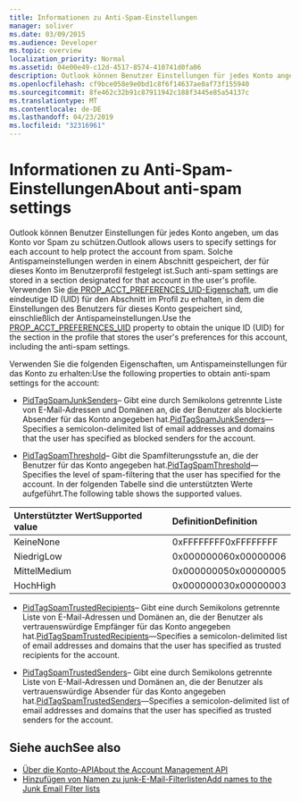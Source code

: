```yaml
---
title: Informationen zu Anti-Spam-Einstellungen
manager: soliver
ms.date: 03/09/2015
ms.audience: Developer
ms.topic: overview
localization_priority: Normal
ms.assetid: 04e00e49-c12d-4517-8574-410741d0fa06
description: Outlook können Benutzer Einstellungen für jedes Konto angeben, um das Konto vor Spam zu schützen. Solche Antispameinstellungen werden in einem Abschnitt gespeichert, der für dieses Konto im Benutzerprofil festgelegt ist.
ms.openlocfilehash: cf9bce058e9e0bd1c8f6f14637ae0af73f155940
ms.sourcegitcommit: 8fe462c32b91c87911942c188f3445e85a54137c
ms.translationtype: MT
ms.contentlocale: de-DE
ms.lasthandoff: 04/23/2019
ms.locfileid: "32316961"
---
```

# <a name="about-anti-spam-settings"></a><span data-ttu-id="bf1db-104">Informationen zu Anti-Spam-Einstellungen</span><span class="sxs-lookup"><span data-stu-id="bf1db-104">About anti-spam settings</span></span>

<span data-ttu-id="bf1db-105">Outlook können Benutzer Einstellungen für jedes Konto angeben, um das Konto vor Spam zu schützen.</span><span class="sxs-lookup"><span data-stu-id="bf1db-105">Outlook allows users to specify settings for each account to help protect the account from spam.</span></span> <span data-ttu-id="bf1db-106">Solche Antispameinstellungen werden in einem Abschnitt gespeichert, der für dieses Konto im Benutzerprofil festgelegt ist.</span><span class="sxs-lookup"><span data-stu-id="bf1db-106">Such anti-spam settings are stored in a section designated for that account in the user's profile.</span></span> <span data-ttu-id="bf1db-107">Verwenden Sie [die PROP_ACCT_PREFERENCES_UID-Eigenschaft,](prop_acct_preferences_uid.md) um die eindeutige ID (UID) für den Abschnitt im Profil zu erhalten, in dem die Einstellungen des Benutzers für dieses Konto gespeichert sind, einschließlich der Antispameinstellungen.</span><span class="sxs-lookup"><span data-stu-id="bf1db-107">Use the [PROP_ACCT_PREFERENCES_UID](prop_acct_preferences_uid.md) property to obtain the unique ID (UID) for the section in the profile that stores the user's preferences for this account, including the anti-spam settings.</span></span> 
  
<span data-ttu-id="bf1db-108">Verwenden Sie die folgenden Eigenschaften, um Antispameinstellungen für das Konto zu erhalten:</span><span class="sxs-lookup"><span data-stu-id="bf1db-108">Use the following properties to obtain anti-spam settings for the account:</span></span>
  
- <span data-ttu-id="bf1db-109">[PidTagSpamJunkSenders](https://msdn.microsoft.com/library/3c5182a7-7d7a-48e8-b9cb-5abd7739f0fd%28Office.15%29.aspx)– Gibt eine durch Semikolons getrennte Liste von E-Mail-Adressen und Domänen an, die der Benutzer als blockierte Absender für das Konto angegeben hat.</span><span class="sxs-lookup"><span data-stu-id="bf1db-109">[PidTagSpamJunkSenders](https://msdn.microsoft.com/library/3c5182a7-7d7a-48e8-b9cb-5abd7739f0fd%28Office.15%29.aspx)—Specifies a semicolon-delimited list of email addresses and domains that the user has specified as blocked senders for the account.</span></span>
    
- <span data-ttu-id="bf1db-110">[PidTagSpamThreshold](https://msdn.microsoft.com/library/2b2d6b8e-e3dd-4a9b-8bb5-53add675605d%28Office.15%29.aspx)– Gibt die Spamfilterungsstufe an, die der Benutzer für das Konto angegeben hat.</span><span class="sxs-lookup"><span data-stu-id="bf1db-110">[PidTagSpamThreshold](https://msdn.microsoft.com/library/2b2d6b8e-e3dd-4a9b-8bb5-53add675605d%28Office.15%29.aspx)—Specifies the level of spam-filtering that the user has specified for the account.</span></span> <span data-ttu-id="bf1db-111">In der folgenden Tabelle sind die unterstützten Werte aufgeführt.</span><span class="sxs-lookup"><span data-stu-id="bf1db-111">The following table shows the supported values.</span></span>
    
|<span data-ttu-id="bf1db-112">Unterstützter Wert</span><span class="sxs-lookup"><span data-stu-id="bf1db-112">Supported value</span></span> |<span data-ttu-id="bf1db-113">Definition</span><span class="sxs-lookup"><span data-stu-id="bf1db-113">Definition</span></span> |
|:-----|:-----|
|<span data-ttu-id="bf1db-114">Keine</span><span class="sxs-lookup"><span data-stu-id="bf1db-114">None</span></span>  <br/> |<span data-ttu-id="bf1db-115">0xFFFFFFFF</span><span class="sxs-lookup"><span data-stu-id="bf1db-115">0xFFFFFFFF</span></span>  <br/> |
|<span data-ttu-id="bf1db-116">Niedrig</span><span class="sxs-lookup"><span data-stu-id="bf1db-116">Low</span></span>  <br/> |<span data-ttu-id="bf1db-117">0x00000006</span><span class="sxs-lookup"><span data-stu-id="bf1db-117">0x00000006</span></span>  <br/> |
|<span data-ttu-id="bf1db-118">Mittel</span><span class="sxs-lookup"><span data-stu-id="bf1db-118">Medium</span></span>  <br/> |<span data-ttu-id="bf1db-119">0x00000005</span><span class="sxs-lookup"><span data-stu-id="bf1db-119">0x00000005</span></span>  <br/> |
|<span data-ttu-id="bf1db-120">Hoch</span><span class="sxs-lookup"><span data-stu-id="bf1db-120">High</span></span>  <br/> |<span data-ttu-id="bf1db-121">0x00000003</span><span class="sxs-lookup"><span data-stu-id="bf1db-121">0x00000003</span></span>  <br/> |
   
- <span data-ttu-id="bf1db-122">[PidTagSpamTrustedRecipients](https://msdn.microsoft.com/library/59f43316-3ff6-4ed0-bc29-b31039192b08%28Office.15%29.aspx)– Gibt eine durch Semikolons getrennte Liste von E-Mail-Adressen und Domänen an, die der Benutzer als vertrauenswürdige Empfänger für das Konto angegeben hat.</span><span class="sxs-lookup"><span data-stu-id="bf1db-122">[PidTagSpamTrustedRecipients](https://msdn.microsoft.com/library/59f43316-3ff6-4ed0-bc29-b31039192b08%28Office.15%29.aspx)—Specifies a semicolon-delimited list of email addresses and domains that the user has specified as trusted recipients for the account.</span></span>
    
- <span data-ttu-id="bf1db-123">[PidTagSpamTrustedSenders](https://msdn.microsoft.com/library/8e3f0094-e64b-4828-ba8f-5eed35f85366%28Office.15%29.aspx)– Gibt eine durch Semikolons getrennte Liste von E-Mail-Adressen und Domänen an, die der Benutzer als vertrauenswürdige Absender für das Konto angegeben hat.</span><span class="sxs-lookup"><span data-stu-id="bf1db-123">[PidTagSpamTrustedSenders](https://msdn.microsoft.com/library/8e3f0094-e64b-4828-ba8f-5eed35f85366%28Office.15%29.aspx)—Specifies a semicolon-delimited list of email addresses and domains that the user has specified as trusted senders for the account.</span></span>
    
## <a name="see-also"></a><span data-ttu-id="bf1db-124">Siehe auch</span><span class="sxs-lookup"><span data-stu-id="bf1db-124">See also</span></span>

- [<span data-ttu-id="bf1db-125">Über die Konto-API</span><span class="sxs-lookup"><span data-stu-id="bf1db-125">About the Account Management API</span></span>](about-the-account-management-api.md)
- [<span data-ttu-id="bf1db-126">Hinzufügen von Namen zu junk-E-Mail-Filterlisten</span><span class="sxs-lookup"><span data-stu-id="bf1db-126">Add names to the Junk Email Filter lists</span></span>](https://office.microsoft.com/en-us/outlook-help/add-names-to-the-junk-email-filter-lists-HA010355043.aspx?CTT=1)

